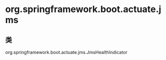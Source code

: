 # org.springframework.boot.actuate.jms

## 类

org.springframework.boot.actuate.jms.JmsHealthIndicator




